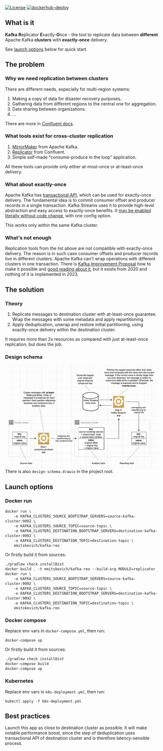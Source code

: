 [![License](https://img.shields.io/badge/License-Apache%202.0-blue.svg)](https://opensource.org/licenses/Apache-2.0)
[![dockerhub-deploy](https://github.com/emitskevich/kafka-reo/workflows/dockerhub-deploy/badge.svg)](https://github.com/emitskevich/kafka-reo/actions/workflows/dockerhub-deploy.yml)

## What is it
**Kafka** **R**eplicator **E**xactly-**O**nce - the tool to replicate data between 
**different** Apache Kafka **clusters** with **exactly-once** delivery.

See [launch options](https://github.com/emitskevich/kafka-reo#launch-options) 
below for quick start.



## The problem

### Why we need replication between clusters
There are different needs, especially for multi-region systems:
1. Making a copy of data for disaster recovery purposes.
1. Gathering data from different regions to the central one for aggregation. 
1. Data sharing between organizations.
1. ...

There are more in [Confluent docs](https://docs.confluent.io/platform/current/multi-dc-deployments/cluster-linking/index.html#use-cases-and-architectures).

### What tools exist for cross-cluster replication
1. [MirrorMaker](https://github.com/apache/kafka/tree/trunk/connect/mirror) from Apache Kafka.
1. [Replicator](https://docs.confluent.io/platform/current/multi-dc-deployments/replicator/replicator-quickstart.html) from Confluent.
1. Simple self-made "consume-produce in the loop" application.

All these tools can provide only either at-most-once or at-least-once delivery. 

### What about exactly-once
Apache Kafka has [transactional API](https://www.confluent.io/blog/transactions-apache-kafka/), 
which can be used for exactly-once delivery. The fundamental idea is to commit consumer offset 
and producer records in a single transaction. Kafka Streams uses it to provide high-level 
abstraction and easy access to exactly-once benefits.
It [may be enabled literally without code change](https://www.confluent.io/blog/enabling-exactly-once-kafka-streams/), 
with one config option. 

This works only within the same Kafka cluster.

### What's not enough
Replication tools from the list above are not compatible with exactly-once delivery.
The reason is in such case consumer offsets and producer records live in different clusters. 
Apache Kafka can't wrap operations with different clusters in one transaction.
There is [Kafka Improvement Proposal](https://cwiki.apache.org/confluence/display/KAFKA/KIP-656%3A+MirrorMaker2+Exactly-once+Semantics) how to make it possible 
and [good reading about it](https://towardsdatascience.com/exactly-once-semantics-across-multiple-kafka-instances-is-possible-20bf900c29cf), 
but it exists from 2020 and nothing of it is implemented in 2023.



## The solution

### Theory
1. Replicate messages to destination cluster with at-least-once guarantee. 
Wrap the messages with some metadata and apply repartitioning.
1. Apply deduplication, unwrap and restore initial partitioning, 
using exactly-once delivery within the destination cluster.

It requires more than 2x resources as compared with just at-least-once replication, 
but does the job.

### Design schema
![design-schema-v2.png](design-schema-v2.png)
There is also `design-schema.drawio` in the project root.



## Launch options

### Docker run
```
docker run \
    -e KAFKA_CLUSTERS_SOURCE_BOOTSTRAP_SERVERS=source-kafka-cluster:9092 \
    -e KAFKA_CLUSTERS_SOURCE_TOPIC=source-topic \
    -e KAFKA_CLUSTERS_DESTINATION_BOOTSTRAP_SERVERS=destination-kafka-cluster:9092 \
    -e KAFKA_CLUSTERS_DESTINATION_TOPIC=destination-topic \
    emitskevich/kafka-reo
```
Or firstly build it from sources:
```
./gradlew check installDist
docker build . -t emitskevich/kafka-reo --build-arg MODULE=replicator
docker run \
    -e KAFKA_CLUSTERS_SOURCE_BOOTSTRAP_SERVERS=source-kafka-cluster:9092 \
    -e KAFKA_CLUSTERS_SOURCE_TOPIC=source-topic \
    -e KAFKA_CLUSTERS_DESTINATION_BOOTSTRAP_SERVERS=destination-kafka-cluster:9092 \
    -e KAFKA_CLUSTERS_DESTINATION_TOPIC=destination-topic \
    emitskevich/kafka-reo
```

### Docker compose
Replace env vars in `docker-compose.yml`, then run:
```
docker-compose up
```
Or firstly build it from sources:
```
./gradlew check installDist
docker-compose build
docker-compose up
```

### Kubernetes
Replace env vars in `k8s-deployment.yml`, then run:
```
kubectl apply -f k8s-deployment.yml
```



## Best practices
Launch this app as close to destination cluster as possible. It will make notable 
performance boost, since the step of deduplication uses transactional API 
of destination cluster and is therefore latency-sensible process.
